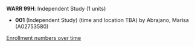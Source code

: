 **WARR 99H**: Independent Study (1 units)

- **001** (Independent Study) (time and location TBA) by Abrajano, Marisa (A02753580)

[Enrollment numbers over time](./WARR99H.tsv)
